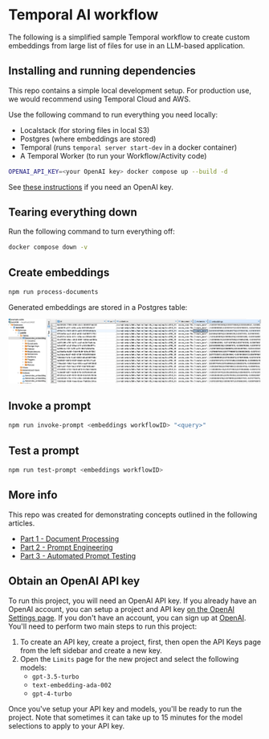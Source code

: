 # Temporal AI workflow

The following is a simplified sample Temporal workflow to create custom embeddings from large list of files for use in an LLM-based application.

## Installing and running dependencies

This repo contains a simple local development setup. For production use, we would recommend using Temporal Cloud and AWS.

Use the following command to run everything you need locally:

- Localstack (for storing files in local S3)
- Postgres (where embeddings are stored)
- Temporal (runs `temporal server start-dev` in a docker container)
- A Temporal Worker (to run your Workflow/Activity code)

```bash
OPENAI_API_KEY=<your OpenAI key> docker compose up --build -d
```

See [these instructions](#obtain-an-openai-api-key) if you need an OpenAI key.

## Tearing everything down

Run the following command to turn everything off:

```bash
docker compose down -v
```

## Create embeddings

```bash
npm run process-documents
```

Generated embeddings are stored in a Postgres table:

![Alt text](image.png)

## Invoke a prompt

```bash
npm run invoke-prompt <embeddings workflowID> "<query>"
```

## Test a prompt

```bash
npm run test-prompt <embeddings workflowID>
```

## More info

This repo was created for demonstrating concepts outlined in the following articles.

- [Part 1 - Document Processing](https://www.bitovi.com/blog/your-next-ai-startup-should-be-built-on-temporal-part-1-document-processing)
- [Part 2 - Prompt Engineering](https://www.bitovi.com/blog/your-next-ai-startup-should-be-built-on-temporal-part-2-prompt-engineering)
- [Part 3 - Automated Prompt Testing](https://www.bitovi.com/blog/your-next-ai-startup-should-be-built-on-temporal-part-3-automated-prompt-testing)

## Obtain an OpenAI API key

To run this project, you will need an OpenAI API key.  If you already have an OpenAI account, you can setup a project and API key [on the OpenAI Settings page](https://platform.openai.com/settings/). If you don't have an account, you can sign up at [OpenAI](https://platform.openai.com/signup).  You'll need to perform two main steps to run this project:

1. To create an API key, create a project, first, then open the API Keys page from the left sidebar and create a new key.
2. Open the `Limits` page for the new project and select the following models:
   - `gpt-3.5-turbo`
   - `text-embedding-ada-002`
   - `gpt-4-turbo`

Once you've setup your API key and models, you'll be ready to run the project.  Note that sometimes it can take up to 15 minutes for the model selections to apply to your API key.
